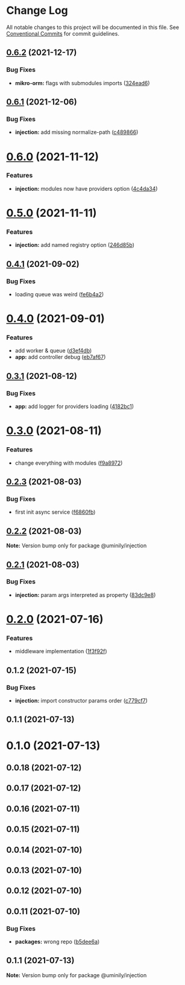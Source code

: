 # Change Log

All notable changes to this project will be documented in this file.
See [Conventional Commits](https://conventionalcommits.org) for commit guidelines.

## [0.6.2](https://github.com/Uminily/kodexo/compare/@uminily/injection@0.6.1...@uminily/injection@0.6.2) (2021-12-17)


### Bug Fixes

* **mikro-orm:** flags with submodules imports ([324ead6](https://github.com/Uminily/kodexo/commit/324ead67bd84321af287eb0980a11e3bb3986b85))





## [0.6.1](https://github.com/Uminily/kodexo/compare/@uminily/injection@0.6.0...@uminily/injection@0.6.1) (2021-12-06)


### Bug Fixes

* **injection:** add missing normalize-path ([c489866](https://github.com/Uminily/kodexo/commit/c489866843917e76e6261ff757dd6c9dc580f6ca))





# [0.6.0](https://github.com/Uminily/kodexo/compare/@uminily/injection@0.5.0...@uminily/injection@0.6.0) (2021-11-12)


### Features

* **injection:** modules now have providers option ([4c4da34](https://github.com/Uminily/kodexo/commit/4c4da340391db464cbfcf8eda2ee2a723acfe73a))





# [0.5.0](https://github.com/Uminily/kodexo/compare/@uminily/injection@0.4.1...@uminily/injection@0.5.0) (2021-11-11)


### Features

* **injection:** add named registry option ([246d85b](https://github.com/Uminily/kodexo/commit/246d85b3d5ef8826d63c7e39d69560d1ec61b31f))





## [0.4.1](https://github.com/Uminily/kodexo/compare/@uminily/injection@0.4.0...@uminily/injection@0.4.1) (2021-09-02)


### Bug Fixes

* loading queue was weird ([fe6b4a2](https://github.com/Uminily/kodexo/commit/fe6b4a2d5f86b7529fa99923057443c3a1b4061f))





# [0.4.0](https://github.com/Uminily/kodexo/compare/@uminily/injection@0.3.1...@uminily/injection@0.4.0) (2021-09-01)


### Features

* add worker & queue ([d3ef4db](https://github.com/Uminily/kodexo/commit/d3ef4dbdb51f4fda5db2dbe8f9e844dafe0e8e6e))
* **app:** add controller debug ([eb7af67](https://github.com/Uminily/kodexo/commit/eb7af67eb2b4f5aa2051206ba1518c100d28aff1))





## [0.3.1](https://github.com/Uminily/kodexo/compare/@uminily/injection@0.3.0...@uminily/injection@0.3.1) (2021-08-12)


### Bug Fixes

* **app:** add logger for providers loading ([4182bc1](https://github.com/Uminily/kodexo/commit/4182bc19175389b095a9b7af1dca9b1692f4ec34))





# [0.3.0](https://github.com/Uminily/kodexo/compare/@uminily/injection@0.2.3...@uminily/injection@0.3.0) (2021-08-11)


### Features

* change everything with modules ([f9a8972](https://github.com/Uminily/kodexo/commit/f9a89725a2db6b039e1179b606452ec85cbbb239))





## [0.2.3](https://github.com/Uminily/kodexo/compare/@uminily/injection@0.2.2...@uminily/injection@0.2.3) (2021-08-03)


### Bug Fixes

* first init async service ([f6860fb](https://github.com/Uminily/kodexo/commit/f6860fb75d948cfdddd037a4e706c60ba0542656))





## [0.2.2](https://github.com/Uminily/kodexo/compare/@uminily/injection@0.2.1...@uminily/injection@0.2.2) (2021-08-03)

**Note:** Version bump only for package @uminily/injection





## [0.2.1](https://github.com/Uminily/kodexo/compare/@uminily/injection@0.2.0...@uminily/injection@0.2.1) (2021-08-03)


### Bug Fixes

* **injection:** param args interpreted as property ([83dc9e8](https://github.com/Uminily/kodexo/commit/83dc9e8a67fcc6bf21d5982b851c4d32c6c7147c))





# [0.2.0](https://github.com/Uminily/kodexo/compare/@uminily/injection@0.1.2...@uminily/injection@0.2.0) (2021-07-16)


### Features

* middleware implementation ([1f3f92f](https://github.com/Uminily/kodexo/commit/1f3f92fa8e44b21f9e44520cf9fa5d09ad7f1786))





## 0.1.2 (2021-07-15)


### Bug Fixes

* **injection:** import constructor params order ([c779cf7](https://github.com/Uminily/kodexo/commit/c779cf7df3312aa09e4ef719da8ee561e78a1f82))



## 0.1.1 (2021-07-13)



# 0.1.0 (2021-07-13)



## 0.0.18 (2021-07-12)



## 0.0.17 (2021-07-12)



## 0.0.16 (2021-07-11)



## 0.0.15 (2021-07-11)



## 0.0.14 (2021-07-10)



## 0.0.13 (2021-07-10)



## 0.0.12 (2021-07-10)



## 0.0.11 (2021-07-10)


### Bug Fixes

* **packages:** wrong repo ([b5dee6a](https://github.com/Uminily/kodexo/commit/b5dee6a71e411ef01addd9331690d5495d779e03))





## 0.1.1 (2021-07-13)

**Note:** Version bump only for package @uminily/injection
